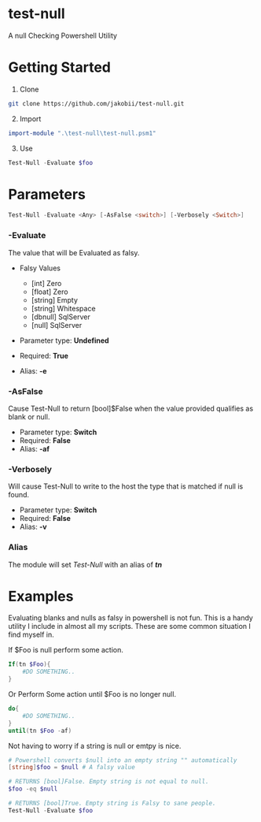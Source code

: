 # test-null
A null Checking Powershell Utility


# Getting Started

1) Clone
```bash
git clone https://github.com/jakobii/test-null.git
```

2) Import
```powershell
import-module ".\test-null\test-null.psm1"
```

3) Use
```powershell
Test-Null -Evaluate $foo
```


# Parameters
```powershell
Test-Null -Evaluate <Any> [-AsFalse <switch>] [-Verbosely <Switch>] 
```

### -Evaluate
The value that will be Evaluated as falsy.
- Falsy Values
    - [int] Zero
    - [float] Zero
    - [string] Empty
    - [string] Whitespace
    - [dbnull] SqlServer
    - [null] SqlServer

- Parameter type: **Undefined**
- Required: **True**
- Alias: **-e**

### -AsFalse
Cause Test-Null to return [bool]$False when the value provided qualifies as blank or null.
- Parameter type: **Switch**
- Required: **False**
- Alias: **-af**

### -Verbosely
Will cause Test-Null to write to the host the type that is matched if null is found.
- Parameter type: **Switch**
- Required: **False**
- Alias: **-v**

### Alias
The module will set *Test-Null* with an alias of ***tn***


# Examples
Evaluating blanks and nulls as falsy in powershell is not fun. This is a handy utility I include in almost all my scripts. These are some common situation I find myself in.

If $Foo is null perform some action.
```powershell
If(tn $Foo){
    #DO SOMETHING..
} 
```

Or Perform Some action until $Foo is no longer null.
```Powershell
do{
    #DO SOMETHING..
}
until(tn $Foo -af) 
```

Not having to worry if a string is null or emtpy is nice.
```powershell
# Powershell converts $null into an empty string "" automatically
[string]$foo = $null # A falsy value

# RETURNS [bool]False. Empty string is not equal to null.
$foo -eq $null

# RETURNS [bool]True. Empty string is Falsy to sane people.
Test-Null -Evaluate $foo
```